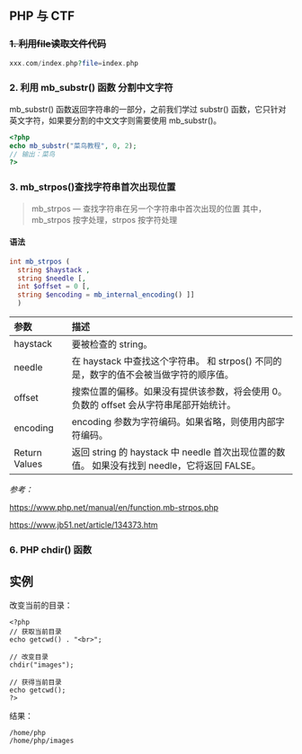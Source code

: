 ## PHP 与 CTF

### ~~1. 利用file读取文件代码~~

``` php
xxx.com/index.php?file=index.php
```

### 2. 利用 mb_substr() 函数 分割中文字符

 mb_substr() 函数返回字符串的一部分，之前我们学过 substr() 函数，它只针对英文字符，如果要分割的中文文字则需要使用 mb_substr()。 

``` php
<?php
echo mb_substr("菜鸟教程", 0, 2);
// 输出：菜鸟
?>
```

### 3. mb_strpos()查找字符串首次出现位置

> mb_strpos — 查找字符串在另一个字符串中首次出现的位置
其中，mb_strpos 按字处理，strpos 按字符处理


#### 语法

```php
int mb_strpos ( 
  string $haystack , 
  string $needle [, 
  int $offset = 0 [, 
  string $encoding = mb_internal_encoding() ]] 
  )
```

| 参数          | 描述                                                         |
| :------------ | :----------------------------------------------------------- |
| haystack      | 要被检查的 string。                                          |
| needle        | 在 haystack 中查找这个字符串。 和 strpos() 不同的是，数字的值不会被当做字符的顺序值。 |
| offset        | 搜索位置的偏移。如果没有提供该参数，将会使用 0。负数的 offset 会从字符串尾部开始统计。 |
| encoding      | encoding 参数为字符编码。如果省略，则使用内部字符编码。      |
| Return Values | 返回 string 的 haystack 中 needle 首次出现位置的数值。 如果没有找到 needle，它将返回 FALSE。 |

*参考：* 

 https://www.php.net/manual/en/function.mb-strpos.php 

https://www.jb51.net/article/134373.htm 

### 6. PHP chdir() 函数

## 实例

改变当前的目录：

```
<?php
// 获取当前目录
echo getcwd() . "<br>";

// 改变目录
chdir("images");

// 获得当前目录
echo getcwd();
?>
```

结果：

```
/home/php
/home/php/images
```

